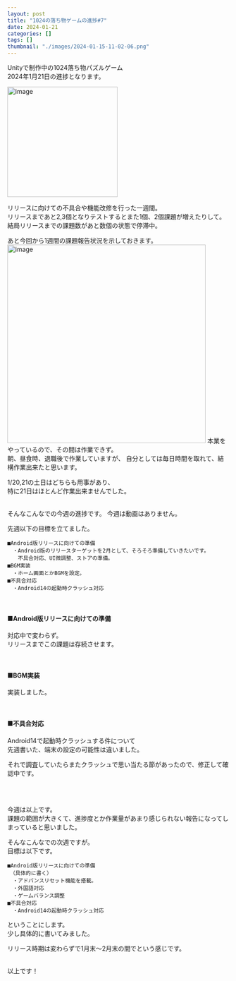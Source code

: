 ```yaml
---
layout: post
title: "1024の落ち物ゲームの進捗#7"
date: 2024-01-21
categories: []
tags: []
thumbnail: "./images/2024-01-15-11-02-06.png"
---
```


Unityで制作中の1024落ち物パズルゲーム  
2024年1月21日の進捗となります。  
  

<img src="{{ './images/2024-01-15-11-02-06.png' }}" alt="image" width="250" class="center-image"/>
  
リリースに向けての不具合や機能改修を行った一週間。  
リリースまであと2,3個となりテストするとまた1個、2個課題が増えたりして。  
結局リリースまでの課題数があと数個の状態で停滞中。  
  
あと今回から1週間の課題報告状況を示しておきます。  
<img src="{{ './images/2024-01-21-23-59-13.png' }}" alt="image" width="450" class="center-image"/>
本業をやっているので、その間は作業できず。  
朝、昼食時、退職後で作業していますが、
自分としては毎日時間を取れて、結構作業出来たと思います。  
  
1/20,21の土日はどちらも用事があり、  
特に21日はほとんど作業出来ませんでした。  

  
<br>
そんなこんなでの今週の進捗です。  
今週は動画はありません。
  
<br>
  

先週以下の目標を立てました。  　
```
■Android版リリースに向けての準備  
　・Android版のリリースターゲットを2月として、そろそろ準備していきたいです。  
　　不具合対応、UI微調整、ストアの準備。  
■BGM実装
　・ホーム画面とかBGMを設定。  
■不具合対応
　・Android14の起動時クラッシュ対応  
```
<br>
  
#### ■Android版リリースに向けての準備  
対応中で変わらず。  
リリースまでこの課題は存続させます。  
  
<br>

#### ■BGM実装  
実装しました。
  

<br>

#### ■不具合対応  
Android14で起動時クラッシュする件について  
先週書いた、端末の設定の可能性は違いました。

それで調査していたらまたクラッシュで思い当たる節があったので、修正して確認中です。  

  
<br>
<br>
  
今週は以上です。  
課題の範囲が大きくて、進捗度とか作業量があまり感じられない報告になってしまっていると思いました。  

そんなこんなでの次週ですが。  
目標は以下です。  
```
■Android版リリースに向けての準備  
　（具体的に書く）
　・アドバンスリセット機能を搭載。
　・外国語対応
　・ゲームバランス調整
■不具合対応
　・Android14の起動時クラッシュ対応  
```
ということにします。  
少し具体的に書いてみました。
  
リリース時期は変わらずで1月末〜2月末の間でという感じです。  

  
<br>
以上です！  
  

